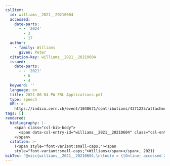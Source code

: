 ```yaml
---
cslItem:
  id: williams__2021__20210604
  accessed:
    date-parts:
      - - '2024'
        - 3
        - 17
  author:
    - family: Williams
      given: Peter
  citation-key: williams__2021__20210604
  issued:
    date-parts:
      - - '2021'
        - 6
        - 4
  keyword: ''
  language: en
  title: 2021-06-04 PW ERL Applications.pdf
  type: speech
  URL: >-
    https://indico.cern.ch/event/1040671/contributions/4371225/attachments/2258297/3832453/2021-06-04%20PW%20ERL%20Applications.pdf
tags: []
rendered:
  bibliography: |-
    <span class="csl-bib-body">
      <span data-csl-entry-id="williams__2021__20210604" class="csl-entry"><span class='author-bib'>Williams</span>. <span class='date-bib'>(2021, Juni 4)</span>. <span class='title'><i><b><span style="font-style:normal;">2021-06-04 PW ERL Applications.pdf</span></b></i></span>. <span class='URL'><a href='https://indico.cern.ch/event/1040671/contributions/4371225/attachments/2258297/3832453/2021-06-04%20PW%20ERL%20Applications.pdf'>LINK</a></span></span>
    </span>
  citation: >-
    (<span style="font-variant:small-caps;"><span
    style="font-variant:small-caps;">Williams</span></span>, 2021)
bibTex: "@misc{williams__2021__20210604,\n\tnote = {[Online; accessed 2024-03-17]},\n\tauthor = {Williams, Peter},\n\tyear = {2021},\n\tmonth = {jun 4},\n\ttitle = {2021-06-04 {PW} {ERL} {Applications}.pdf},\n\turl = {https://indico.cern.ch/event/1040671/contributions/4371225/attachments/2258297/3832453/2021-06-04%20PW%20ERL%20Applications.pdf},\n\thowpublished = {https://indico.cern.ch/event/1040671/contributions/4371225/attachments/2258297/3832453/2021-06-04%20PW%20ERL%20Applications.pdf},\n}\n\n"
---
```

